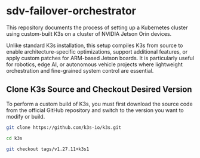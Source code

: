 # sdv-failover-orchestrator

This repository documents the process of setting up a Kubernetes cluster using custom-built K3s on a cluster of NVIDIA Jetson Orin devices.

Unlike standard K3s installation, this setup compiles K3s from source to enable architecture-specific optimizations, support additional features, or apply custom patches for ARM-based Jetson boards. It is particularly useful for robotics, edge AI, or autonomous vehicle projects where lightweight orchestration and fine-grained system control are essential.

## Clone K3s Source and Checkout Desired Version
To perform a custom build of K3s, you must first download the source code from the official GitHub repository and switch to the version you want to modify or build.

```bash
git clone https://github.com/k3s-io/k3s.git

cd k3s

git checkout tags/v1.27.11+k3s1
